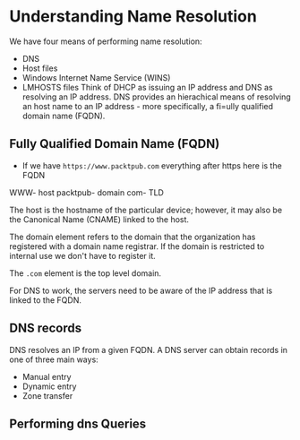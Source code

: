 # Understanding Name Resolution
We have four means of performing name resolution:
- DNS
- Host files
- Windows Internet Name Service (WINS)
- LMHOSTS files
Think of DHCP as issuing an IP address and DNS as resolving an IP address.
DNS provides an hierachical means of resolving an host name to an IP address - more
specifically, a fi=ully qualified domain name (FQDN).

## Fully Qualified Domain Name (FQDN)
- If we have `https://www.packtpub.com` everything after https here is the FQDN

WWW- host
packtpub- domain
com- TLD

The host is the hostname of the particular device; however, it may also be the Canonical Name (CNAME) linked to the host.

The domain element refers to the domain that the organization has registered with a domain name registrar. If the domain is restricted to internal use we don't have to register it.

The `.com` element is the top level domain.

For DNS to work, the servers need to be aware of the IP address that is linked to the FQDN.

## DNS records
DNS resolves an IP from a given FQDN. A DNS server can obtain records in one of three main ways:
- Manual entry
- Dynamic entry
- Zone transfer

## Performing dns Queries
